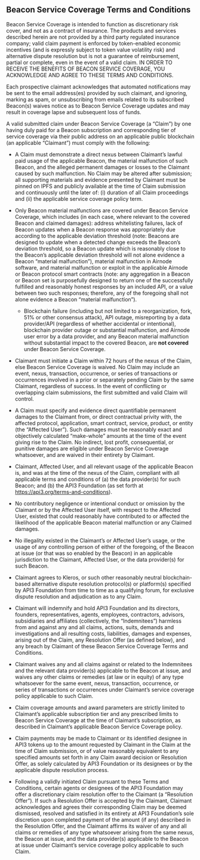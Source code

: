 ## Beacon Service Coverage Terms and Conditions

Beacon Service Coverage is intended to function as discretionary risk cover, and not as a contract of insurance. The products and services described herein are not provided by a third party regulated insurance company; valid claim payment is enforced by token-enabled economic incentives (and is expressly subject to token value volatility risk) and alternative dispute resolution but is not a guarantee of reimbursement, partial or complete, even in the event of a valid claim. IN ORDER TO RECEIVE THE BENEFITS OF BEACON SERVICE COVERAGE, YOU ACKNOWLEDGE AND AGREE TO THESE TERMS AND CONDITIONS.

Each prospective claimant acknowledges that automated notifications may be sent to the email address(es) provided by such claimant, and ignoring, marking as spam, or unsubscribing from emails related to its subscribed Beacon(s) waives notice as to Beacon Service Coverage updates and may result in coverage lapse and subsequent loss of funds.

A valid submitted claim under Beacon Service Coverage (a “Claim”) by one having duly paid for a Beacon subscription and corresponding tier of service coverage via their public address on an applicable public blockchain (an applicable “Claimant”) must comply with the following:

- A Claim must demonstrate a direct nexus between Claimant’s lawful paid usage of the applicable Beacon, the material malfunction of such Beacon, and the alleged permanent damages or losses to the Claimant caused by such malfunction. No Claim may be altered after submission; all supporting materials and evidence presented by Claimant must be pinned on IPFS and publicly available at the time of Claim submission and continuously until the later of: (i) duration of all Claim proceedings and (ii) the applicable service coverage policy term.

- Only Beacon material malfunctions are covered under Beacon Service Coverage, which includes (in each case, where relevant to the covered Beacon and claimed damages): address whitelisting failures, lack of Beacon updates when a Beacon response was appropriately due according to the applicable deviation threshold (note: Beacons are designed to update when a detected change exceeds the Beacon’s deviation threshold, so a Beacon update which is reasonably close to the Beacon’s applicable deviation threshold will not alone evidence a Beacon “material malfunction”), material malfunction in Airnode software, and material malfunction or exploit in the applicable Airnode or Beacon protocol smart contracts (note: any aggregation in a Beacon or Beacon set is purposefully designed to return one of the successfully fulfilled and reasonably honest responses by an included API, or a value between two such responses; therefore, any of the foregoing shall not alone evidence a Beacon “material malfunction”). 

   - Blockchain failure (including but not limited to a reorganization, fork, 51% or other consensus attack), API outage, misreporting by a data provider/API (regardless of whether accidental or intentional), blockchain provider outage or substantial malfunction, and Airnode user error by a data provider, and any Beacon material malfunction without substantial impact to the covered Beacon, are __not covered__ under Beacon Service Coverage.

- Claimant must initiate a Claim within 72 hours of the nexus of the Claim, else Beacon Service Coverage is waived. No Claim may include an event, nexus, transaction, occurrence, or series of transactions or occurrences involved in a prior or separately pending Claim by the same Claimant, regardless of success. In the event of conflicting or overlapping claim submissions, the first submitted and valid Claim will control.

- A Claim must specify and evidence direct quantifiable permanent damages to the Claimant from, or direct contractual privity with, the affected protocol, application, smart contract, service, product, or entity (the “Affected User”). Such damages must be reasonably exact and objectively calculated “make-whole” amounts at the time of the event giving rise to the Claim. No indirect, lost profit, consequential, or punitive damages are eligible under Beacon Service Coverage whatsoever, and are waived in their entirety by Claimant. 

- Claimant, Affected User, and all relevant usage of the applicable Beacon is, and was at the time of the nexus of the Claim, compliant with all applicable terms and conditions of (a) the data provider(s) for such Beacon; and (b) the API3 Foundation (as set forth at https://api3.org/terms-and-conditions).  

- No contributory negligence or intentional conduct or omission by the Claimant or by the Affected User itself, with respect to the Affected User, existed that could reasonably have contributed to or affected the likelihood of the applicable Beacon material malfunction or any Claimed damages.

- No illegality existed in the Claimant’s or Affected User’s usage, or the usage of any controlling person of either of the foregoing, of the Beacon at issue (or that was so enabled by the Beacon) in an applicable jurisdiction to the Claimant, Affected User, or the data provider(s) for such Beacon.

- Claimant agrees to Kleros, or such other reasonably neutral blockchain-based alternative dispute resolution protocol(s) or platform(s) specified by API3 Foundation from time to time as a qualifying forum, for exclusive dispute resolution and adjudication as to any Claim.

- Claimant will indemnify and hold API3 Foundation and its directors, founders, representatives, agents, employees, contractors, advisors, subsidiaries and affiliates (collectively, the “Indemnitees”) harmless from and against any and all claims, actions, suits, demands and investigations and all resulting costs, liabilities, damages and expenses, arising out of the Claim, any Resolution Offer (as defined below), and any breach by Claimant of these Beacon Service Coverage Terms and Conditions.

- Claimant waives any and all claims against or related to the Indemnitees and the relevant data provider(s) applicable to the Beacon at issue, and waives any other claims or remedies (at law or in equity) of any type whatsoever for the same event, nexus, transaction, occurrence, or series of transactions or occurrences under Claimant’s service coverage policy applicable to such Claim.

- Claim coverage amounts and award parameters are strictly limited to Claimant’s applicable subscription tier and any prescribed limits to Beacon Service Coverage at the time of Claimant’s subscription, as described in Claimant’s applicable Beacon Service Coverage policy.

- Claim payments may be made to Claimant or its identified designee in API3 tokens up to the amount requested by Claimant in the Claim at the time of Claim submission, or of value reasonably equivalent to any specified amounts set forth in any Claim award decision or Resolution Offer, as solely calculated by API3 Foundation or its designees or by the applicable dispute resolution process.

- Following a validly initiated Claim pursuant to these Terms and Conditions, certain agents or designees of the API3 Foundation may offer a discretionary claim resolution offer to the Claimant (a “Resolution Offer”). If such a Resolution Offer is accepted by the Claimant, Claimant acknowledges and agrees their corresponding Claim may be deemed dismissed, resolved and satisfied in its entirety at API3 Foundation’s sole discretion upon completed payment of the amount (if any) described in the Resolution Offer, and the Claimant affirms its waiver of any and all claims or remedies of any type whatsoever arising from the same nexus, the Beacon at issue, and the data provider(s) applicable to the Beacon at issue under Claimant’s service coverage policy applicable to such Claim.
